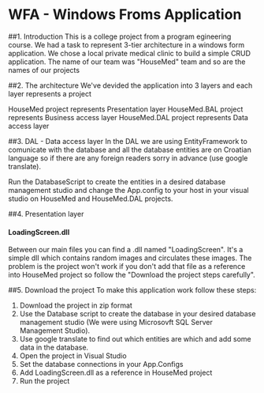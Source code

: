 # WFA - Windows Froms Application

##1. Introduction
This is a college project from a program egineering course. We had a task to represent 3-tier architecture in a windows form application. 
We chose a local private medical clinic to build a simple CRUD application. The name of our team was "HouseMed" team and so are the 
names of our projects

##2. The architecture
We've devided the application into 3 layers and each layer represents a project

HouseMed project represents Presentation layer
HouseMed.BAL project represents Business access layer
HouseMed.DAL project represents Data access layer

##3. DAL - Data access layer
In the DAL we are using EntityFramework to comunicate with the database and 
all the database entities are on Croatian language so if there are any foreign readers sorry in advance (use google translate).

Run the DatabaseScript to create the entities in a desired database management studio and change the App.config to your host in your visual studio on HouseMed and HouseMed.DAL projects. 

##4. Presentation layer

#### LoadingScreen.dll
Between our main files you can find a .dll named "LoadingScreen". It's a simple dll which contains random 
images and circulates these images.
The problem is the project won't work if you don't add that file as a reference into HouseMed project so follow the 
"Download the project steps carefully".

##5. Download the project
To make this application work follow these steps:

1. Download the project in zip format
2. Use the Database script to create the database in your desired database management studio (We were using Microsovft SQL Server Management Studio).
3. Use google translate to find out which entities are which and add some data in the database.
4. Open the project in Visual Studio
5. Set the database connections in your App.Configs
6. Add LoadingScreen.dll as a reference in HouseMed project 
7. Run the project


